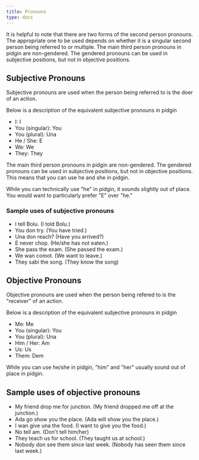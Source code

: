 ```yaml
---
title: Pronouns
type: docs
---
```


It is helpful to note that there are two forms of the second person pronouns. The appropriate
one to be used depends on whether it is a singular second person being referred to or multiple.
The main third person pronouns in pidgin are non-gendered. The gendered pronouns can be
used in subjective positions, but not in objective positions.

## Subjective Pronouns
Subjective pronouns are used when the person being referred to is the doer of an action.

Below is a description of the equivalent subjective pronouns in pidgin
- I: I
- You (singular): You
- You (plural): Una
- He / She: E
- We: We
- They: They

The main third person pronouns in pidgin are non-gendered. The gendered pronouns can be
used in subjective positions, but not in objective positions. This means that you can use
he and she in pidgin. 

While you can technically use "he" in pidgin, it sounds slightly out of place. You would want to particularly prefer "E" over "he."

### Sample uses of subjective pronouns
- I tell Bolu. (I told Bolu.)
- You don try. (You have tried.)
- Una don reach? (Have you arrived?)
- E never chop. (He/she has not eaten.)
- She pass the exam. (She passed the exam.)
- We wan comot. (We want to leave.)
- They sabi the song. (They know the song)

## Objective Pronouns
Objective pronouns are used when the person being refered to is the "receiver" of an action.

Below is a description of the equivalent subjective pronouns in pidgin
- Me: Me
- You (singular): You
- You (plural): Una
- Him / Her: Am
- Us: Us
- Them: Dem

While you can use he/she in pidgin, "him" and "her" usually sound out of place in pidgin.

## Sample uses of objective pronouns
- My friend drop me for junction. (My friend dropped me off at the junction.)
- Ada go show you the place. (Ada will show you the place.)
- I wan give una the food. (I want to give you the food.)
- No tell am. (Don't tell him/her)
- They teach us for school. (They taught us at school.)
- Nobody don see them since last week. (Nobody has seen them since last week.)
